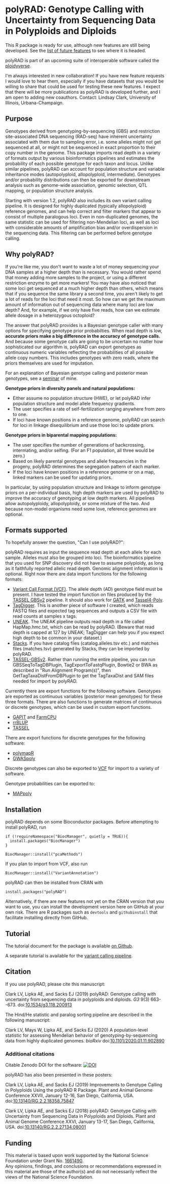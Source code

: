 # polyRAD: Genotype Calling with Uncertainty from Sequencing Data in Polyploids and Diploids

This R package is ready for use, although new features are still being developed.  See the [list of future features](https://github.com/lvclark/polyRAD/wiki/todo) to see where it is headed.

polyRAD is part of an upcoming suite of interoperable software called the
[ploidyverse](https://github.com/ploidyverse).

I'm always interested in new collaboration!  If you have new feature requests I would love to hear them, especially if you have datasets that you would be willing to share that could be used for testing these new features.  I expect that there will be more publications as polyRAD is developed further, and I am open to adding new coauthors.  Contact: Lindsay Clark, University of Illinois, Urbana-Champaign.

## Purpose

Genotypes derived from genotyping-by-sequencing (GBS) and restriction site-associated DNA sequencing (RAD-seq) have inherent uncertainty associated with them due to sampling error, i.e. some alleles might not get sequenced at all, or might not be sequenced in exact proportion to their copy number in the genome.  This package imports read depth in a variety of formats output by various bioinformatics pipelines and estimates the probability of each possible genotype for each taxon and locus.  Unlike similar pipelines, polyRAD can account for population structure and variable inheritance modes (autopolyploid, allopolyploid, intermediate).  Genotypes and/or probability distributions can then be exported for downstream analysis such as genome-wide association, genomic selection, QTL mapping, or population structure analysis.

Starting with version 1.2, polyRAD also includes its own variant calling pipeline.  It is designed for highly duplicated (typically allopolyploid) reference genomes, and can help correct and filter markers that appear to consist of multiple paralogous loci.  Even in non-duplicated genomes, the same statistic can be used for filtering non-Mendelian loci, as well as loci with considerable amounts of amplification bias and/or overdispersion in the sequencing data.  This filtering can be performed before genotype calling.

## Why polyRAD?

If you're like me, you don't want to waste a lot of money sequencing your DNA samples at a higher depth than is necessary.  You would rather spend that money adding more samples to the project, or using a different restriction enzyme to get more markers!  You may have also noticed that some loci get sequenced at a much higher depth than others, which means that if you sequence the same library a second time, you aren't likely to get a lot of reads for the loci that need it most.  So how can we get the maximum amount of information out of sequencing data where many loci are low depth?  And, for example, if we only have five reads, how can we estimate allele dosage in a heterozygous octoploid?

The answer that polyRAD provides is a Bayesian genotype caller with many options for specifying genotype prior probabilties.  When read depth is low, **accurate priors make a big difference in the accuracy of genotype calls.**  And because some genotype calls are going to be uncertain no matter how sophisticated our algorithm is, polyRAD can export genotypes as continuous numeric variables reflecting the probabilities of all possible allele copy numbers.  This includes genotypes with zero reads, where the priors themselves are used for imputation.

For an explanation of Bayesian genotype calling and posterior mean genotypes, see a [seminar](https://youtu.be/Z2xwLQYc8OA?t=1158) of mine.

**Genotype priors in diversity panels and natural populations:**

* Either assume no population structure (HWE), or let polyRAD infer population structure and model allele frequency gradients.
* The user specifies a rate of self-fertilization ranging anywhere from zero to one.
* If loci have known positions in a reference genome, polyRAD can search for loci in linkage disequilibrium and use those loci to update priors.

**Genotype priors in biparental mapping populations:**

* The user specifies the number of generations of backcrossing, intermating, and/or selfing.  (For an F1 population, all three would be zero.)
* Based on likely parental genotypes and allele frequencies in the progeny, polyRAD determines the segregation pattern of each marker.
* If the loci have known positions in a reference genome or on a map, linked markers can be used for updating priors.

In particular, by using population structure and linkage to inform genotype priors on a per-individual basis, high depth markers are used by polyRAD to improve the accuracy of genotyping at low depth markers.  All pipelines allow autopolyploidy, allopolyploidy, or some mixture of the two.  And because non-model organisms need some love, reference genomes are optional.

## Formats supported

To hopefully answer the question, "Can I use polyRAD?":

polyRAD requires as input the sequence read depth at each allele for each sample.  Alleles must also be grouped into loci.  The bioinformatics pipeline that you used for SNP discovery did not have to assume polyploidy, as long as it faithfully reported allelic read depth.  Genomic alignment information is optional.  Right now there are data import functions for the following formats:

* [Variant Call Format (VCF)](https://samtools.github.io/hts-specs/).  The allele depth (AD) genotype field must be present.  I have tested the import function on files produced by the [TASSEL GBSv2](https://bitbucket.org/tasseladmin/tassel-5-source/wiki/Tassel5GBSv2Pipeline) pipeline.  It should also work for [GATK](https://software.broadinstitute.org/gatk/) and [Tassel4-Poly](https://github.com/guilherme-pereira/tassel4-poly).
* [TagDigger](https://github.com/lvclark/tagdigger).  This is another piece of software I created, which reads FASTQ files and expected tag sequences and outputs a CSV file with read counts at samples x tags.
* [UNEAK](https://tassel.bitbucket.io/TasselArchived.html).  The UNEAK pipeline outputs read depth in a file called HapMap.hmc.txt, which can be read by polyRAD.  (Beware that read depth is capped at 127 by UNEAK; TagDigger can help you if you expect high depth to be common in your dataset.)
* [Stacks](http://catchenlab.life.illinois.edu/stacks/).  If you have catalog files (catalog.alleles.tsv etc.) and matches files (matches.tsv) generated by Stacks, they can be imported by polyRAD.
* [TASSEL-GBSv2](https://bitbucket.org/tasseladmin/tassel-5-source/wiki/Tassel5GBSv2Pipeline).  Rather than running the entire pipeline, you can run GBSSeqToTagDBPlugin, TagExportToFastqPlugin, Bowtie2 or BWA as described in "Run Alignment Program(s)", then GetTagTaxaDistFromDBPlugin to get the TagTaxaDist and SAM files needed for import by polyRAD.

Currently there are export functions for the following software.  Genotypes are exported as continuous variables (posterior mean genotypes) for these three formats.  There are also functions to generate matrices of continuous or discrete genotypes, which can be used in custom export functions.

* [GAPIT](http://www.zzlab.net/GAPIT/) and [FarmCPU](http://www.zzlab.net/FarmCPU/)
* [rrBLUP](https://cran.r-project.org/web/packages/rrBLUP/)
* [TASSEL](http://www.maizegenetics.net/tassel)

There are export functions for discrete genotypes for the following software:

* [polymapR](https://cran.r-project.org/package=polymapR)
* [GWASpoly](https://potatobreeding.cals.wisc.edu/software/)

Discrete genotypes can also be exported to [VCF](https://samtools.github.io/hts-specs/) for import to a variety of software.

Genotype probabilities can be exported to:

* [MAPpoly](https://github.com/mmollina/MAPpoly)

## Installation

polyRAD depends on some Bioconductor packages.  Before attempting to install polyRAD, run

```
if (!requireNamespace("BiocManager", quietly = TRUE)){
  install.packages("BiocManager")
}

BiocManager::install("pcaMethods")
```

If you plan to import from VCF, also run

```
BiocManager::install("VariantAnnotation")
```

polyRAD can then be installed from CRAN with

```
install.packages("polyRAD")
```

Alternatively, if there are new features not yet on the CRAN version that you
want to use, you can install the development version here on GitHub at your own
risk.  There are R packages such as `devtools` and `githubinstall` that 
facilitate installing directly from GitHub.

## Tutorial

The tutorial document for the package is available [on Github](https://github.com/lvclark/polyRAD/blob/master/vignettes/polyRADtutorial.md).

A separate tutorial is available for the [variant calling pipeline](https://github.com/lvclark/polyRAD/blob/master/vignettes/isolocus_sorting.md).

## Citation

If you use polyRAD, please cite this manuscript:

Clark LV, Lipka AE, and Sacks EJ (2019) polyRAD: Genotype calling with uncertainty from sequencing data in
polyploids and diploids.  *G3* 9(3) 663--673. doi:[10.1534/g3.118.200913](https://doi.org/10.1534/g3.118.200913)

The Hind/He statistic and paralog sorting pipeline are described in the following manuscript:

Clark LV, Mays W, Lipka AE, and Sacks EJ (2020) A population-level statistic for assessing Mendelian behavior of genotyping-by-sequencing data from highly duplicated genomes.  *bioRxiv* doi:[10.1101/2020.01.11.902890 ](https://doi.org/10.1101/2020.01.11.902890)

### Additional citations

Citable Zenodo DOI for the software:
[![DOI](https://zenodo.org/badge/99379777.svg)](https://zenodo.org/badge/latestdoi/99379777)

polyRAD has also been presented in these posters:

Clark LV, Lipka AE, and Sacks EJ (2019) Improvements to Genotype Calling in 
Polyploids Using the polyRAD R Package.  Plant and Animal Genome Conference 
XXVII, January 12-16, San Diego, California, USA.
doi:[10.13140/RG.2.2.18358.75847](https://doi.org/10.13140/RG.2.2.18358.75847)

Clark LV, Lipka AE, and Sacks EJ (2018) polyRAD: Genotype Calling with Uncertainty from Sequencing Data
in Polyploids and Diploids.  Plant and Animal Genome Conference XXVI, January 13-17, San Diego, California, USA.
doi:[10.13140/RG.2.2.27134.08001](https://doi.org/10.13140/RG.2.2.27134.08001)

## Funding

This material is based upon work supported by the National Science Foundation under Grant No. 
[1661490](https://www.nsf.gov/awardsearch/showAward?AWD_ID=1661490&HistoricalAwards=false).  
Any opinions, findings, and conclusions or recommendations expressed in this material are those 
of the author(s) and do not necessarily reflect the views of the National Science Foundation.
